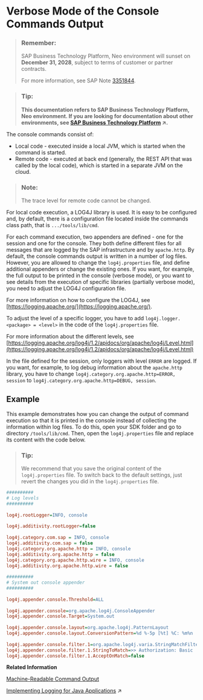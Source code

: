 <!-- loio4b6069b765fd4b299fbdd1415901d3da -->

# Verbose Mode of the Console Commands Output

> ### Remember:  
> SAP Business Technology Platform, Neo environment will sunset on **December 31, 2028**, subject to terms of customer or partner contracts.
> 
> For more information, see SAP Note [3351844](https://me.sap.com/notes/3351844).

> ### Tip:  
> **This documentation refers to SAP Business Technology Platform, Neo environment. If you are looking for documentation about other environments, see [SAP Business Technology Platform](https://help.sap.com/viewer/65de2977205c403bbc107264b8eccf4b/Cloud/en-US/6a2c1ab5a31b4ed9a2ce17a5329e1dd8.html "SAP Business Technology Platform (SAP BTP) is an integrated offering comprised of the following technology portfolios: application development; process automation; integration; data, analytics, and enterprise planning; artificial intelligence. The platform offers users the ability to turn data into business value, compose end-to-end business processes, connect entire IT landscapes, and personalize, build and extend SAP applications. This reduces the overall total cost of ownership maintaining SAP landscapes and third-party software across end-to-end business processes.") :arrow_upper_right:.**



The console commands consist of:

-   Local code - executed inside a local JVM, which is started when the command is started.
-   Remote code - executed at back end \(generally, the REST API that was called by the local code\), which is started in a separate JVM on the cloud.

> ### Note:  
> The trace level for remote code cannot be changed.

For local code execution, a LOG4J library is used. It is easy to be configured and, by default, there is a configuration file located inside the commands class path, that is `.../tools/lib/cmd`.

For each command execution, two appenders are defined - one for the session and one for the console. They both define different files for all messages that are logged by the SAP infrastructure and by `apache.http`. By default, the console commands output is written in a number of log files. However, you are allowed to change the `log4j.properties` file, and define additional appenders or change the existing ones. If you want, for example, the full output to be printed in the console \(verbose mode\), or you want to see details from the execution of specific libraries \(partially verbose mode\), you need to adjust the LOG4J configuration file.

For more information on how to configure the LOG4J, see [https://logging.apache.org/](https://logging.apache.org/).

To adjust the level of a specific logger, you have to add `log4j.logger.<package> = <level>` in the code of the `log4j.properties` file.

For more information about the different levels, see [https://logging.apache.org/log4j/1.2/apidocs/org/apache/log4j/Level.html](https://logging.apache.org/log4j/1.2/apidocs/org/apache/log4j/Level.html)

In the file defined for the session, only loggers with level `ERROR` are logged. If you want, for example, to log debug information about the `apache.http` library, you have to change `log4j.category.org.apache.http=ERROR, session` to `log4j.category.org.apache.http=DEBUG, session`.



## Example

This example demonstrates how you can change the output of command execution so that it is printed in the console instead of collecting the information within log files. To do this, open your SDK folder and go to directory `/tools/lib/cmd`. Then, open the `log4j.properties` file and replace its content with the code below.

> ### Tip:  
> We recommend that you save the original content of the `log4j.properties` file. To switch back to the default settings, just revert the changes you did in the `log4j.properties` file.

```ini
##########
# Log levels
##########
 
log4j.rootLogger=INFO, console
 
log4j.additivity.rootLogger=false
 
log4j.category.com.sap = INFO, console
log4j.additivity.com.sap = false
log4j.category.org.apache.http = INFO, console
log4j.additivity.org.apache.http = false
log4j.category.org.apache.http.wire = INFO, console
log4j.additivity.org.apache.http.wire = false
 
##########
# System out console appender
##########
 
log4j.appender.console.Threshold=ALL
 
log4j.appender.console=org.apache.log4j.ConsoleAppender
log4j.appender.console.Target=System.out
 
log4j.appender.console.layout=org.apache.log4j.PatternLayout
log4j.appender.console.layout.ConversionPattern=%d %-5p [%t] %C: %m%n
 
log4j.appender.console.filter.1=org.apache.log4j.varia.StringMatchFilter
log4j.appender.console.filter.1.StringToMatch=>> Authorization: Basic
log4j.appender.console.filter.1.AcceptOnMatch=false
```

**Related Information**  


[Machine-Readable Command Output](https://help.sap.com/viewer/ea72206b834e4ace9cd834feed6c0e09/Cloud/en-US/b35e1e92ceb647daac49098b828dac92.html)

[Implementing Logging for Java Applications](https://help.sap.com/viewer/f88a032109f0429caea276fc6e3a95f9/Cloud/en-US/e6e8ccd3bb571014b6afdc54744eef4d.html "Configure logging and specify log level messages. Learn about the log rotation, the log retention, and the logging levels.") :arrow_upper_right:

